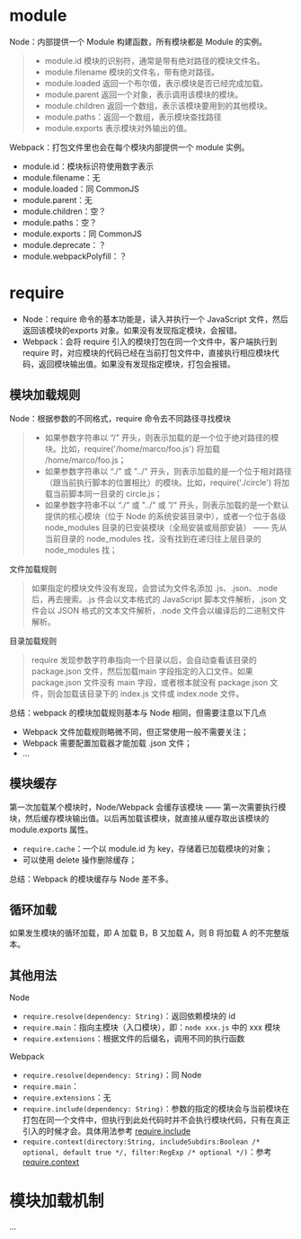 
# module
Node：内部提供一个 Module 构建函数，所有模块都是 Module 的实例。

> - module.id 模块的识别符，通常是带有绝对路径的模块文件名。
> - module.filename 模块的文件名，带有绝对路径。
> - module.loaded 返回一个布尔值，表示模块是否已经完成加载。
> - module.parent 返回一个对象，表示调用该模块的模块。
> - module.children 返回一个数组，表示该模块要用到的其他模块。
> - module.paths：返回一个数组，表示模块查找路径
> - module.exports 表示模块对外输出的值。

Webpack：打包文件里也会在每个模块内部提供一个 module 实例。

- module.id：模块标识符使用数字表示
- module.filename：无
- module.loaded：同 CommonJS
- module.parent：无
- module.children：空？
- module.paths：空？
- module.exports：同 CommonJS
- module.deprecate：？
- module.webpackPolyfill：？

# require
- Node：require 命令的基本功能是，读入并执行一个 JavaScript 文件，然后返回该模块的exports 对象。如果没有发现指定模块，会报错。
- Webpack：会将 require 引入的模块打包在同一个文件中，客户端执行到 require 时，对应模块的代码已经在当前打包文件中，直接执行相应模块代码，返回模块输出值。如果没有发现指定模块，打包会报错。

## 模块加载规则
Node：根据参数的不同格式，require 命令去不同路径寻找模块

> - 如果参数字符串以 “/” 开头，则表示加载的是一个位于绝对路径的模块。比如，require('/home/marco/foo.js') 将加载 /home/marco/foo.js；
> - 如果参数字符串以 “./” 或 "../" 开头，则表示加载的是一个位于相对路径（跟当前执行脚本的位置相比）的模块。比如，require('./circle') 将加载当前脚本同一目录的 circle.js；
> - 如果参数字符串不以 “./“ 或 "../" 或 ”/“ 开头，则表示加载的是一个默认提供的核心模块（位于 Node 的系统安装目录中），或者一个位于各级 node_modules 目录的已安装模块（全局安装或局部安装） —— 先从当前目录的 node_modules 找，没有找到在递归往上层目录的 node_modules 找；

文件加载规则

> 如果指定的模块文件没有发现，会尝试为文件名添加 .js、.json、.node 后，再去搜索。.js 件会以文本格式的 JavaScript 脚本文件解析，.json 文件会以 JSON 格式的文本文件解析，.node 文件会以编译后的二进制文件解析。

目录加载规则

> require 发现参数字符串指向一个目录以后，会自动查看该目录的 package.json 文件，然后加载main 字段指定的入口文件。如果 package.json 文件没有 main 字段，或者根本就没有 package.json 文件，则会加载该目录下的 index.js 文件或 index.node 文件。

总结：webpack 的模块加载规则基本与 Node 相同，但需要注意以下几点

- Webpack 文件加载规则略微不同，但正常使用一般不需要关注；
- Webpack 需要配置加载器才能加载 .json 文件；
- ... 

## 模块缓存
第一次加载某个模块时，Node/Webpack 会缓存该模块 —— 第一次需要执行模块，然后缓存模块输出值。以后再加载该模块，就直接从缓存取出该模块的 module.exports 属性。

- `require.cache`：一个以 module.id 为 key，存储着已加载模块的对象；
- 可以使用 delete 操作删除缓存；

总结：Webpack 的模块缓存与 Node 差不多。

## 循环加载
如果发生模块的循环加载，即 A 加载 B，B 又加载 A，则 B 将加载 A 的不完整版本。

## 其他用法
Node

- `require.resolve(dependency: String)`：返回依赖模块的 id
- `require.main`：指向主模块（入口模块），即：`node xxx.js` 中的 xxx 模块
- `require.extensions`：根据文件的后缀名，调用不同的执行函数

Webpack

- `require.resolve(dependency: String)`：同 Node
- `require.main`：
- `require.extensions`：无
- `require.include(dependency: String)`：参数的指定的模块会与当前模块在打包在同一个文件中，但执行到此处代码时并不会执行模块代码，只有在真正引入的时候才会。具体用法参考 [require.include](http://webpack.github.io/docs/api-in-modules.html#require-include)
- `require.context(directory:String, includeSubdirs:Boolean /* optional, default true */, filter:RegExp /* optional */)`：参考 [require.context](http://webpack.github.io/docs/api-in-modules.html#require-context)

# 模块加载机制
...
